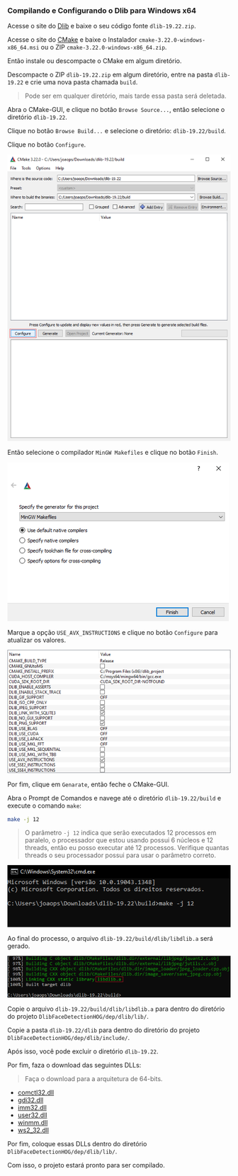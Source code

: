 ### Compilando e Configurando o Dlib para Windows x64

Acesse o site do [Dlib](http://dlib.net/) e baixe o seu código fonte `dlib-19.22.zip`.

Acesse o site do [CMake](https://cmake.org/download/) e baixe o Instalador `cmake-3.22.0-windows-x86_64.msi` ou o ZIP `cmake-3.22.0-windows-x86_64.zip`.

Então instale ou descompacte o CMake em algum diretório.

Descompacte o ZIP `dlib-19.22.zip` em algum diretório, entre na pasta `dlib-19.22` e crie uma nova pasta chamada `build`.

> Pode ser em qualquer diretório, mais tarde essa pasta será deletada.

Abra o CMake-GUI, e clique no botão `Browse Source...`, então selecione o diretório `dlib-19.22`.

Clique no botão `Browse Build...` e selecione o diretório: `dlib-19.22/build`.

Clique no botão `Configure`.

![cmake config](./images/cmake-config.png)

Então selecione o compilador `MinGW Makefiles` e clique no botão `Finish`.

![select compiler](./images/select-compiler.png)

Marque a opção `USE_AVX_INSTRUCTIONS` e clique no botão `Configure` para atualizar os valores.

![dlib config](./images/dlib-config.png)

Por fim, clique em `Genarate`, então feche o CMake-GUI.

Abra o Prompt de Comandos e navege até o diretório `dlib-19.22/build` e execute o comando `make`:

```bash
make -j 12
```

> O parâmetro `-j 12` indica que serão executados 12 processos em paralelo, o processador que estou usando possui 6 núcleos e 12 threads, então eu posso executar até 12 processos. Verifique quantas threads o seu processador possui para usar o parâmetro correto.

![cmd make](./images/cmd-make.png)

Ao final do processo, o arquivo `dlib-19.22/build/dlib/libdlib.a` será gerado.

![build lib](./images/build-lib.png)

Copie o arquivo `dlib-19.22/build/dlib/libdlib.a` para dentro do diretório do projeto `DlibFaceDetectionHOG/dep/dlib/lib/`.

Copie a pasta `dlib-19.22/dlib` para dentro do diretório do projeto `DlibFaceDetectionHOG/dep/dlib/include/`.

Após isso, você pode excluir o diretório `dlib-19.22`.

Por fim, faza o download das seguintes DLLs:

> Faça o download para a arquitetura de 64-bits.

- [comctl32.dll](https://pt.dll-files.com/comctl32.dll.html)
- [gdi32.dll](https://pt.dll-files.com/gdi32.dll.html)
- [imm32.dll](https://pt.dll-files.com/imm32.dll.html)
- [user32.dll](https://pt.dll-files.com/user32.dll.html)
- [winmm.dll](https://pt.dll-files.com/winmm.dll.html)
- [ws2_32.dll](https://pt.dll-files.com/ws2_32.dll.html)

Por fim, coloque essas DLLs dentro do diretório `DlibFaceDetectionHOG/dep/dlib/lib/`.

Com isso, o projeto estará pronto para ser compilado.